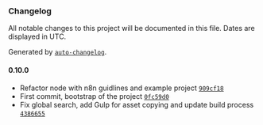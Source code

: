 ### Changelog

All notable changes to this project will be documented in this file. Dates are displayed in UTC.

Generated by [`auto-changelog`](https://github.com/CookPete/auto-changelog).

#### 0.10.0

- Refactor node with n8n guidlines and example project [`909cf18`](https://github.com/lucaguindani/n8n-nodes-bookstack/commit/909cf1863b22ef3f44cfc788e188e034fe9340f3)
- First commit, bootstrap of the project [`0fc59d0`](https://github.com/lucaguindani/n8n-nodes-bookstack/commit/0fc59d0161ced18664a80db67af8749cc28d67ef)
- Fix global search, add Gulp for asset copying and update build process [`4386655`](https://github.com/lucaguindani/n8n-nodes-bookstack/commit/43866553644230d52b959fc5b74058bce97e64b1)
